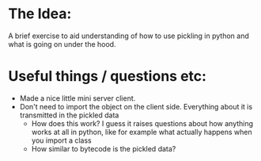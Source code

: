 # The Idea:

A brief exercise to aid understanding of how to use pickling
in python and what is going on under the hood.

# Useful things / questions etc:
- Made a nice little mini server client.
- Don't need to import the object on the client side. Everything about it 
is transmitted in the pickled data
	- How does this work? I guess it raises questions about how anything works at all
		in python, like for example what actually happens when you import a class
	- How similar to bytecode is the pickled data?


